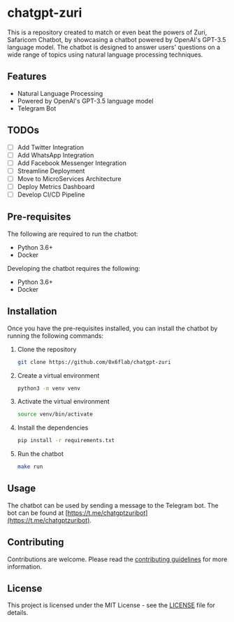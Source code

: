# chatgpt-zuri

This is a repository created to match or even beat the powers of Zuri, Safaricom Chatbot, by showcasing a chatbot powered by OpenAI's GPT-3.5 language model. The chatbot is designed to answer users' questions on a wide range of topics using natural language processing techniques.

## Features

- Natural Language Processing
- Powered by OpenAI's GPT-3.5 language model
- Telegram Bot

## TODOs

- [ ] Add Twitter Integration
- [ ] Add WhatsApp Integration
- [ ] Add Facebook Messenger Integration
- [ ] Streamline Deployment
- [ ] Move to MicroServices Architecture
- [ ] Deploy Metrics Dashboard
- [ ] Develop CI/CD Pipeline

## Pre-requisites

The following are required to run the chatbot:

- Python 3.6+
- Docker

Developing the chatbot requires the following:

- Python 3.6+
- Docker

## Installation

Once you have the pre-requisites installed, you can install the chatbot by running the following commands:

1. Clone the repository

    ```bash
    git clone https://github.com/0x6flab/chatgpt-zuri
    ```

2. Create a virtual environment

    ```bash
    python3 -m venv venv
    ```

3. Activate the virtual environment

    ```bash
    source venv/bin/activate
    ```

4. Install the dependencies

    ```bash
    pip install -r requirements.txt
    ```

5. Run the chatbot

    ```bash
    make run
    ```

## Usage

The chatbot can be used by sending a message to the Telegram bot. The bot can be found at [https://t.me/chatgptzuribot](https://t.me/chatgptzuribot).

## Contributing

Contributions are welcome. Please read the [contributing guidelines](CONTRIBUTING.md) for more information.

## License

This project is licensed under the MIT License - see the [LICENSE](LICENSE) file for details.
